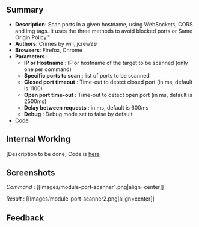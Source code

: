 ## Summary

* **Description**: Scan ports in a given hostname, using WebSockets, CORS and img tags. It uses the three methods to avoid blocked ports or Same Origin Policy."
* **Authors**: Crimes by will, jcrew99
* **Browsers**: Firefox, Chrome
* **Parameters** :
   * **IP or Hostname** : IP or hostname of the target to be scanned (only one per command)
   * **Specific ports to scan** : list of ports to be scanned
   * **Closed port timeout** : Time-out to detect closed port (in ms, default is 1100)
   * **Open port time-out** : Time-out to detect open port (in ms, default is 2500ms)
   * **Delay between requests** : in ms, default is 600ms
   * **Debug** : Debug mode set to false by default
* [Code](https://github.com/beefproject/beef/tree/master/modules/network/port_scanner)

## Internal Working

[Description to be done] Code is [here](https://github.com/beefproject/beef/blob/master/modules/network/port_scanner/command.js)

## Screenshots

_Command_ :
[[Images/module-port-scanner1.png|align=center]]

_Result_ :
[[Images/module-port-scanner2.png|align=center]]

## Feedback
